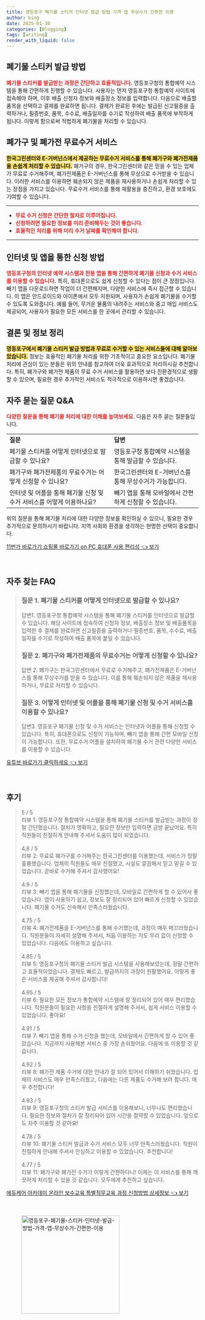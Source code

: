 ```yaml
---
title: 영등포구 폐기물 스티커 인터넷 발급 방법 가격 앱 무상수거 간편한 이용
author: bing
date: 2025-01-30
categories: [Blogging]
tags: [writing]
render_with_liquid: false
---
```



<h2 id='폐기물 스티커 발급 방법'>폐기물 스티커 발급 방법</h2>

<p><b><span style="color: #ee2323;">폐기물 스티커를 발급받는 과정은 간단하고 효율적입니다.</span></b> 영등포구청의 통합예약 시스템을 통해 간편하게 진행할 수 있습니다. 사용자는 먼저 영등포구청 통합예약 사이트에 접속해야 하며, 이후 배출 신청자 정보와 배출장소 정보를 입력합니다. 다음으로 배출할 품목을 선택하고 결제를 완료하면 됩니다. 결제가 완료된 후에는 발급된 신고필증을 출력하거나, 필증번호, 품목, 수수료, 배출일자를 수기로 작성하여 배출 품목에 부착하게 됩니다. 이렇게 함으로써 적법하게 폐기물을 처리할 수 있습니다.</p>

<h2 id='폐가구 및 폐가전 무료수거 서비스'>폐가구 및 폐가전 무료수거 서비스</h2>

<p><b><span style="background-color: #ffe066;">한국그린센터와 E-거버넌스에서 제공하는 무료수거 서비스를 통해 폐가구와 폐가전제품을 손쉽게 처리할 수 있습니다.</span></b> 폐가구의 경우, 한국그린센터와 같은 믿을 수 있는 업체가 무료로 수거해주며, 폐가전제품은 E-거버넌스를 통해 무상으로 수거받을 수 있습니다. 이러한 서비스를 이용하면 훼손되지 않은 제품을 재사용하거나 손쉽게 처리할 수 있는 장점을 가지고 있습니다. 무료수거 서비스를 통해 재활용을 증진하고, 환경 보호에도 기여할 수 있습니다.</p>

<hr />

<ul>
    <li><b><span style="color: #ee2323;">무료 수거 신청은 간단한 절차로 이루어집니다.</span></b></li>
    <li><b><span style="color: #ee2323;">신청하려면 필요한 정보를 미리 준비해두는 것이 좋습니다.</span></b></li>
    <li><b><span style="color: #ee2323;">효율적인 처리를 위해 미리 수거 날짜를 확인해야 합니다.</span></b></li>
</ul>

<hr />

<h2 id='인터넷 및 앱을 통한 신청 방법'>인터넷 및 앱을 통한 신청 방법</h2>

<p><b><span style="color: #ee2323;">영등포구청의 인터넷 예약 시스템과 전용 앱을 통해 간편하게 폐기물 신청과 수거 서비스를 이용할 수 있습니다.</span></b> 특히, 휴대폰으로도 쉽게 신청할 수 있다는 점이 큰 장점입니다. 빼기 앱을 다운로드하면 작업이 더 간편해지며, 다양한 서비스에 즉시 접근할 수 있습니다. 이 앱은 안드로이드와 아이폰에서 모두 지원되며, 사용자가 손쉽게 폐기물을 수거할 수 있도록 도와줍니다. 예를 들어, 무거운 물품의 내려주는 서비스와 중고 매입 서비스도 제공되어, 사용자가 필요한 모든 서비스를 한 곳에서 관리할 수 있습니다.</p>

<h2 id='결론 및 정보 정리'>결론 및 정보 정리</h2>

<p><b><span style="background-color: #ffe066;">영등포구에서 폐기물 스티커 발급 방법과 무료로 수거할 수 있는 서비스들에 대해 알아보았습니다.</span></b> 정보는 효율적인 폐기물 처리를 위한 기초적이고 중요한 요소입니다. 폐기물 처리에 관심이 있는 분들은 위의 안내를 참고하여 더욱 효과적으로 처리하시길 추천합니다. 특히, 폐가구와 폐가전 제품의 무료 수거 서비스를 활용하면 보다 친환경적으로 생활할 수 있으며, 필요한 경우 추가적인 서비스도 적극적으로 이용하시면 좋겠습니다.</p>

<h2 id='자주 묻는 질문 Q&A'>자주 묻는 질문 Q&A</h2>

<p><b><span style="color: #ee2323;">다양한 질문을 통해 폐기물 처리에 대한 이해를 높여보세요.</span></b> 다음은 자주 묻는 질문들입니다.</p>

<table>
    <tr>
        <td><b>질문</b></td>
        <td><b>답변</b></td>
    </tr>
    <tr>
        <td>폐기물 스티커를 어떻게 인터넷으로 발급할 수 있나요?</td>
        <td>영등포구청 통합예약 시스템을 통해 발급할 수 있습니다.</td>
    </tr>
    <tr>
        <td>폐가구와 폐가전제품의 무료수거는 어떻게 신청할 수 있나요?</td>
        <td>한국그린센터와 E-거버넌스를 통해 무상수거가 가능합니다.</td>
    </tr>
    <tr>
        <td>인터넷 및 어플을 통해 폐기물 신청 및 수거 서비스를 어떻게 이용하나요?</td>
        <td>빼기 앱을 통해 모바일에서 간편하게 신청할 수 있습니다.</td>
    </tr>
</table>

<p>위의 질문을 통해 폐기물 처리에 대한 다양한 정보를 확인하실 수 있으니, 필요한 경우 추가적으로 문의하시기 바랍니다. 지역 사회와 환경을 생각하는 현명한 선택이 중요합니다.</p>


<p><a class="click-button" title="11번가 바로가기 쇼핑몰 바로가기 on PC 휴대폰 사용 편리성" href="https://purplelist.github.io/posts/11%EB%B2%88%EA%B0%80-%EB%B0%94%EB%A1%9C%EA%B0%80%EA%B8%B0-%EC%87%BC%ED%95%91%EB%AA%B0-%EB%B0%94%EB%A1%9C%EA%B0%80%EA%B8%B0-on-PC-%ED%9C%B4%EB%8C%80%ED%8F%B0-%EC%82%AC%EC%9A%A9-%ED%8E%B8%EB%A6%AC%EC%84%B1/" rel="dofollow">11번가 바로가기 쇼핑몰 바로가기 on PC 휴대폰 사용 편리성 👈 보기</a></p><br>
<h2 id='자주_찾는_FAQ'>자주 찾는 FAQ</h2>
<div itemscope="" itemtype="https://schema.org/FAQPage"> 
<blockquote> 
<div itemscope="" itemprop="mainEntity" itemtype="https://schema.org/Question"> 
<h3 itemprop="name">질문 1. 폐기물 스티커를 어떻게 인터넷으로 발급할 수 있나요?</h3> 
<div itemscope="" itemprop="acceptedAnswer" itemtype="https://schema.org/Answer"> 
<span itemprop="text"> 
<p>답변1. 영등포구청 통합예약 시스템을 통해 폐기물 스티커를 인터넷으로 발급할 수 있습니다. 해당 사이트에 접속하여 신청자 정보, 배출장소 정보 및 배출품목을 입력한 후 결제를 완료하면 신고필증을 출력하거나 필증번호, 품목, 수수료, 배출일자를 수기로 작성하여 배출 품목에 붙일 수 있습니다.</p> 
</span> 
</div> 
</div> 

<div itemscope="" itemprop="mainEntity" itemtype="https://schema.org/Question"> 
<h3 itemprop="name">질문 2. 폐가구와 폐가전제품의 무료수거는 어떻게 신청할 수 있나요?</h3> 
<div itemscope="" itemprop="acceptedAnswer" itemtype="https://schema.org/Answer"> 
<span itemprop="text"> 
<p>답변 2. 폐가구는 한국그린센터에서 무료로 수거해주고, 폐가전제품은 E-거버넌스를 통해 무상수거를 받을 수 있습니다. 이를 통해 훼손되지 않은 제품을 재사용하거나, 무료로 처리할 수 있습니다.</p> 
</span> 
</div> 
</div> 

<div itemscope="" itemprop="mainEntity" itemtype="https://schema.org/Question"> 
<h3 itemprop="name">질문 3. 어떻게 인터넷 및 어플을 통해 폐기물 신청 및 수거 서비스를 이용할 수 있나요?</h3> 
<div itemscope="" itemprop="acceptedAnswer" itemtype="https://schema.org/Answer"> 
<span itemprop="text"> 
<p>답변3. 영등포구 폐기물 신청 및 수거 서비스는 인터넷과 어플을 통해 신청할 수 있습니다. 특히, 휴대폰으로도 신청이 가능하며, 빼기 앱을 통해 간편 모바일 신청이 가능합니다. 또한, 무료수거 어플을 설치하여 폐기물 수거 관련 다양한 서비스를 이용할 수 있습니다.</p> 
</span> 
</div> 
</div> 

</blockquote> 
</div>
<p><a class="click-button" title="유튜브 바로가기 클릭하세요" href="https://purplelist.github.io/posts/%EC%9C%A0%ED%8A%9C%EB%B8%8C-%EB%B0%94%EB%A1%9C%EA%B0%80%EA%B8%B0-%ED%81%B4%EB%A6%AD%ED%95%98%EC%84%B8%EC%9A%94/" rel="dofollow">유튜브 바로가기 클릭하세요 👈 보기</a></p><br>
<h2 id='후기'>후기</h2>
<div itemscope itemtype="https://schema.org/Product">
  <blockquote>
  <div itemprop="review" itemscope itemtype="https://schema.org/Review">
      <div itemprop="reviewRating" itemscope itemtype="https://schema.org/Rating"> <span itemprop="ratingValue">5</span> / <span itemprop="bestRating">5</span> </div>
      <span itemprop="reviewBody">리뷰 1: 영등포구청 통합예약 시스템을 통해 폐기물 스티커를 발급받는 과정이 정말 간단했습니다. 절차가 명확하고, 필요한 정보만 입력하면 금방 끝났어요. 특히 직원들이 친절하게 안내해 주셔서 도움이 많이 되었습니다.</span>
  </div>
  <br>
  <div itemprop="review" itemscope itemtype="https://schema.org/Review">
      <div itemprop="reviewRating" itemscope itemtype="https://schema.org/Rating"> <span itemprop="ratingValue">4.8</span> / <span itemprop="bestRating">5</span> </div>
      <span itemprop="reviewBody">리뷰 2: 무료로 폐가구를 수거해주는 한국그린센터를 이용했는데, 서비스가 정말 훌륭했습니다. 업체의 직원들도 매우 친절했고, 시설도 깔끔해서 믿고 맡길 수 있었습니다. 곧바로 수거해 주셔서 감사했어요!</span>
  </div>
  <br>
  <div itemprop="review" itemscope itemtype="https://schema.org/Review">
      <div itemprop="reviewRating" itemscope itemtype="https://schema.org/Rating"> <span itemprop="ratingValue">4.9</span> / <span itemprop="bestRating">5</span> </div>
      <span itemprop="reviewBody">리뷰 3: 빼기 앱을 통해 폐기물을 신청했는데, 모바일로 간편하게 할 수 있어서 좋았습니다. 앱이 사용하기 쉽고, 정보도 잘 정리되어 있어 빠르게 신청할 수 있었습니다. 폐기물 수거도 신속해서 만족스러웠습니다.</span>
  </div>
  <br>
  <div itemprop="review" itemscope itemtype="https://schema.org/Review">
      <div itemprop="reviewRating" itemscope itemtype="https://schema.org/Rating"> <span itemprop="ratingValue">4.75</span> / <span itemprop="bestRating">5</span> </div>
      <span itemprop="reviewBody">리뷰 4: 폐가전제품을 E-거버넌스를 통해 수거했는데, 과정이 매우 매끄러웠습니다. 직원분들이 자세히 설명해 주셔서, 처음 이용하는 저도 무리 없이 신청할 수 있었습니다. 다음에도 이용하고 싶습니다.</span>
  </div>
  <br>
  <div itemprop="review" itemscope itemtype="https://schema.org/Review">
      <div itemprop="reviewRating" itemscope itemtype="https://schema.org/Rating"> <span itemprop="ratingValue">4.85</span> / <span itemprop="bestRating">5</span> </div>
      <span itemprop="reviewBody">리뷰 5: 영등포구청의 폐기물 스티커 발급 시스템을 사용해보았는데, 정말 간편하고 효율적이었습니다. 결제도 빠르고, 발급까지의 과정이 원활했어요. 이렇게 좋은 서비스를 제공해 주셔서 감사합니다!</span>
  </div>
  <br>
  <div itemprop="review" itemscope itemtype="https://schema.org/Review">
      <div itemprop="reviewRating" itemscope itemtype="https://schema.org/Rating"> <span itemprop="ratingValue">4.95</span> / <span itemprop="bestRating">5</span> </div>
      <span itemprop="reviewBody">리뷰 6: 필요한 모든 정보가 통합예약 시스템에 잘 정리되어 있어 매우 편리했습니다. 직원분들이 필요한 사항을 친절하게 설명해 주셔서, 쉽게 서비스 이용할 수 있었습니다. 좋아요!</span>
  </div>
  <br>
  <div itemprop="review" itemscope itemtype="https://schema.org/Review">
      <div itemprop="reviewRating" itemscope itemtype="https://schema.org/Rating"> <span itemprop="ratingValue">4.91</span> / <span itemprop="bestRating">5</span> </div>
      <span itemprop="reviewBody">리뷰 7: 빼기 앱을 통해 수거 신청을 했는데, 모바일에서 간편하게 할 수 있어 좋았습니다. 지금까지 사용해본 서비스 중 가장 손쉬웠어요. 다음에 또 이용할 것 같습니다.</span>
  </div>
  <br>
  <div itemprop="review" itemscope itemtype="https://schema.org/Review">
      <div itemprop="reviewRating" itemscope itemtype="https://schema.org/Rating"> <span itemprop="ratingValue">4.92</span> / <span itemprop="bestRating">5</span> </div>
      <span itemprop="reviewBody">리뷰 8: 폐가전 제품 수거에 대한 안내가 잘 되어 있어서 이해하기 쉬웠습니다. 업체의 서비스도 매우 만족스러웠고, 다음에는 다른 제품도 수거해 보려 합니다. 매우 추천합니다!</span>
  </div>
  <br>
  <div itemprop="review" itemscope itemtype="https://schema.org/Review">
      <div itemprop="reviewRating" itemscope itemtype="https://schema.org/Rating"> <span itemprop="ratingValue">4.93</span> / <span itemprop="bestRating">5</span> </div>
      <span itemprop="reviewBody">리뷰 9: 영등포구청의 스티커 발급 서비스를 이용해보니, 너무나도 편리했습니다. 필요한 정보와 절차가 잘 정리되어 있어 시간을 절약할 수 있었습니다. 앞으로도 자주 이용할 것 같아요!</span>
  </div>
  <br>
  <div itemprop="review" itemscope itemtype="https://schema.org/Review">
      <div itemprop="reviewRating" itemscope itemtype="https://schema.org/Rating"> <span itemprop="ratingValue">4.78</span> / <span itemprop="bestRating">5</span> </div>
      <span itemprop="reviewBody">리뷰 10: 폐기물 스티커 발급과 수거 서비스 모두 너무 만족스러웠습니다. 직원이 친절하게 안내해 주셔서 안심하고 이용할 수 있었습니다. 추천합니다!</span>
  </div>
  <br>
  <div itemprop="review" itemscope itemtype="https://schema.org/Review">
      <div itemprop="reviewRating" itemscope itemtype="https://schema.org/Rating"> <span itemprop="ratingValue">4.77</span> / <span itemprop="bestRating">5</span> </div>
      <span itemprop="reviewBody">리뷰 11: 폐가구와 폐가전 수거가 이렇게 간편하다니! 이제는 이 서비스를 통해 깨끗하게 처리할 수 있을 것 같습니다. 모두에게 추천하고 싶습니다.</span>
  </div>
  </blockquote>
</div>
<p><a class="click-button" title="에듀케어 아카데미 온라인 보수교육 특별직무교육 과정 신청방법 상세정보" href="https://purplelist.github.io/posts/%EC%97%90%EB%93%80%EC%BC%80%EC%96%B4-%EC%95%84%EC%B9%B4%EB%8D%B0%EB%AF%B8-%EC%98%A8%EB%9D%BC%EC%9D%B8-%EB%B3%B4%EC%88%98%EA%B5%90%EC%9C%A1-%ED%8A%B9%EB%B3%84%EC%A7%81%EB%AC%B4%EA%B5%90%EC%9C%A1-%EA%B3%BC%EC%A0%95-%EC%8B%A0%EC%B2%AD%EB%B0%A9%EB%B2%95-%EC%83%81%EC%84%B8%EC%A0%95%EB%B3%B4/" rel="dofollow">에듀케어 아카데미 온라인 보수교육 특별직무교육 과정 신청방법 상세정보 👈 보기</a></p><br>
<figure class="image"><img src="https://purplelist.github.io/assets/img/thumbnail/영등포구-폐기물-스티커-인터넷-발급-방법-가격-앱-무상수거-간편한-이용.webp" alt="영등포구-폐기물-스티커-인터넷-발급-방법-가격-앱-무상수거-간편한-이용" width="256" height="256"></figure>